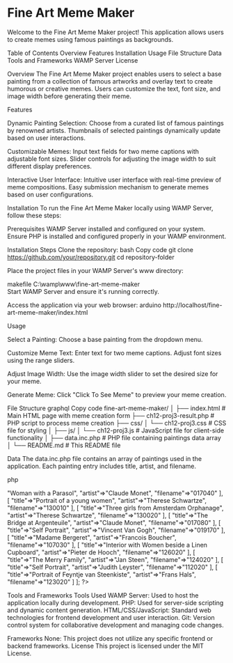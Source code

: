 # Fine Art Meme Maker

Welcome to the Fine Art Meme Maker project! This application allows users to create memes using famous paintings as backgrounds.

Table of Contents
        Overview
        Features
        Installation
        Usage
        File Structure
        Data
        Tools and Frameworks
        WAMP Server
        License
        
Overview
The Fine Art Meme Maker project enables users to select a base painting from a collection of famous artworks and overlay text to create humorous or creative memes. Users can customize the text, font size, and image width before generating their meme.

Features

Dynamic Painting Selection:
Choose from a curated list of famous paintings by renowned artists.
Thumbnails of selected paintings dynamically update based on user interactions.

Customizable Memes:
Input text fields for two meme captions with adjustable font sizes.
Slider controls for adjusting the image width to suit different display preferences.

Interactive User Interface:
Intuitive user interface with real-time preview of meme compositions.
Easy submission mechanism to generate memes based on user configurations.

Installation
To run the Fine Art Meme Maker locally using WAMP Server, follow these steps:

Prerequisites
WAMP Server installed and configured on your system.
Ensure PHP is installed and configured properly in your WAMP environment.

Installation Steps
Clone the repository:
        bash
        Copy code
        git clone https://github.com/your/repository.git
        cd repository-folder
        
Place the project files in your WAMP Server's www directory:

makefile
C:\wamp\www\fine-art-meme-maker\
Start WAMP Server and ensure it's running correctly.

Access the application via your web browser:
        arduino
        http://localhost/fine-art-meme-maker/index.html
        
Usage

Select a Painting:
Choose a base painting from the dropdown menu.

Customize Meme Text:
Enter text for two meme captions.
Adjust font sizes using the range sliders.

Adjust Image Width:
Use the image width slider to set the desired size for your meme.

Generate Meme:
Click "Click To See Meme" to preview your meme creation.

File Structure
graphql
Copy code
fine-art-meme-maker/
│
├── index.html               # Main HTML page with meme creation form
├── ch12-proj3-result.php    # PHP script to process meme creation
├── css/
│   └── ch12-proj3.css       # CSS file for styling
│
├── js/
│   └── ch12-proj3.js        # JavaScript file for client-side functionality
│
├── data.inc.php             # PHP file containing paintings data array
│
└── README.md                # This README file

Data
The data.inc.php file contains an array of paintings used in the application. Each painting entry includes title, artist, and filename.

php
<?php 
$paintings = [
   [ "title"=>"Woman with a Parasol", "artist"=>"Claude Monet", "filename"=>"017040" ],
   [ "title"=>"Portrait of a young women", "artist"=>"Therese Schwartze", "filename"=>"130010" ],
   [ "title"=>"Three girls from Amsterdam Orphanage", "artist"=>"Therese Schwartze", "filename"=>"130020" ],
   [ "title"=>"The Bridge at Argenteuile", "artist"=>"Claude Monet", "filename"=>"017080" ],
   [ "title"=>"Self Portrait", "artist"=>"Vincent Van Gogh", "filename"=>"019170" ],
   [ "title"=>"Madame Bergeret", "artist"=>"Francois Boucher", "filename"=>"107030" ],
   [ "title"=>"Interior with Women beside a Linen Cupboard", "artist"=>"Pieter de Hooch", "filename"=>"126020" ],
   [ "title"=>"The Merry Family", "artist"=>"Jan Steen", "filename"=>"124020" ],
   [ "title"=>"Self Portrait", "artist"=>"Judith Leyster", "filename"=>"112020" ],
   [ "title"=>"Portrait of Feyntje van Steenkiste", "artist"=>"Frans Hals", "filename"=>"123020" ]   
];
?>

Tools and Frameworks
Tools Used
WAMP Server: Used to host the application locally during development.
PHP: Used for server-side scripting and dynamic content generation.
HTML/CSS/JavaScript: Standard web technologies for frontend development and user interaction.
Git: Version control system for collaborative development and managing code changes.

Frameworks
None: This project does not utilize any specific frontend or backend frameworks.
License
This project is licensed under the MIT License.
